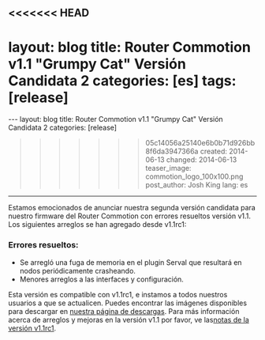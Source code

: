 <<<<<<< HEAD
---
layout: blog
title: Router Commotion v1.1 "Grumpy Cat" Versión Candidata 2 
categories: [es]
tags: [release]
=======
﻿---
layout: blog
title: Router Commotion v1.1 "Grumpy Cat" Versión Candidata 2 
categories: [release]
>>>>>>> 05c14056a25140e6b0b71d926bb8f6da3947366a
created: 2014-06-13
changed: 2014-06-13
teaser_image: commotion_logo_100x100.png
post_author: Josh King
lang: es
---
Estamos emocionados de anunciar nuestra segunda versión candidata para nuestro firmware del Router Commotion con errores resueltos versión v1.1. Los siguientes arreglos se han agregado desde v1.1rc1:<!--more-->

### Errores resueltos:
<ul>
<li>Se arregló una fuga de memoria en el plugin Serval que resultará en nodos periódicamente crasheando.</li>
<li>Menores arreglos a las interfaces y configuración.</li>
</ul>

Esta versión es compatible con v1.1rc1, e instamos a todos nuestros usuarios a que se actualicen. Puedes encontrar las imágenes disponibles para descargar en <a href="/download/routers">nuestra página de descargas</a>. Para más información acerca de arreglos y mejoras en la versión v1.1 por favor, ve las<a href="/blog/2014/04/11/commotion-router-1.1rc1-release-notes/">notas de la versión v1.1rc1</a>.

